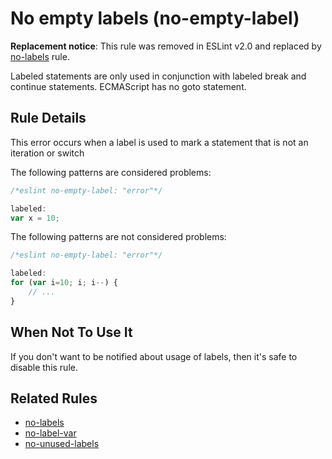 # No empty labels (no-empty-label)

**Replacement notice**: This rule was removed in ESLint v2.0 and replaced by [no-labels](no-labels.md) rule.

Labeled statements are only used in conjunction with labeled break and continue statements. ECMAScript has no goto statement.


## Rule Details

This error occurs when a label is used to mark a statement that is not an iteration or switch

The following patterns are considered problems:

```js
/*eslint no-empty-label: "error"*/

labeled:
var x = 10;
```

The following patterns are not considered problems:

```js
/*eslint no-empty-label: "error"*/

labeled:
for (var i=10; i; i--) {
    // ...
}
```

## When Not To Use It

If you don't want to be notified about usage of labels, then it's safe to disable this rule.

## Related Rules

* [no-labels](./no-labels.md)
* [no-label-var](./no-label-var.md)
* [no-unused-labels](./no-unused-labels.md)
